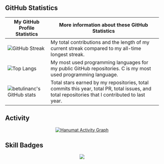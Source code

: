 ## GitHub Statistics
<!-- TABLE -->
| My GitHub Profile Statistics | More information about these GitHub Statistics |
|---|---|
| ![GitHub Streak](https://github-readme-streak-stats.herokuapp.com/?user=betulinanc&count_private=true&show_icons=true&custom_title=Github&theme=tokyonight&bg_color=0,000000,130F40&layout=compact&border_radius=8) | My total contributions and the length of my current streak compared to my all-time longest streak.  |
| ![Top Langs](https://github-readme-stats.vercel.app/api/top-langs/?username=betulinanc&count_private=true&theme=tokyonight&bg_color=0,000000,130F40&layout=compact&border_radius=8&langs_count=20&hide=swift) | My most used programming languages for my public GitHub repositories. C is my most used programming language. |
| ![betulinanc's GitHub stats](https://github-readme-stats.vercel.app/api?username=betulinanc&show_icons=true&count_private=true&theme=tokyonight&bg_color=0,000000,130F40&layout=compact&border_radius=10) | Total stars earned by my repositories, total commits this year, total PR, total issues, and total repositories that I contributed to last year. |

## Activity
<!-- activity graph -->
<p align="center">
  <a href="https://skillicons.dev">
    <img alt="Hanumat Activity Graph" src="https://github-readme-activity-graph.cyclic.app/graph?username=betulinanc&theme=tokyo-night&hide_border=true" />
  </a>
</p>

## Skill Badges

<!-- skills -->
<p align="center">
  <a href="https://skillicons.dev">
    <img src="https://skillicons.dev/icons?i=git,java,c,py,cpp,flutter" />
  </a>
</p>
